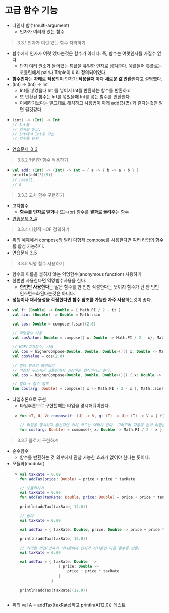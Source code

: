 고급 함수 기능
===
* 다인자 함수(multi-argument)
  * 인자가 여러개 있는 함수
  
> 3.3.1 인자가 여럿 있는 함수 처리하기
* 함수에서 인자가 여럿 있다는것은 함수가 아니다. 즉, 함수는 여럿인자를 가질수 없다
  * 단지 여러 원소가 들어있는 튜플을 유일한 인자로 넘겨준다. 예를들어 튜플로는 코틀린에서 pair나 Triple이 미리 정의되어있다.
* **함수인자**는 **차례**로 **적용**되며 인자가 **적용될때** 마다 **새로운 값 반환**한다고 설명했다.
* (Int) -> (Int) -> Int
  * Int를 넣었을때 Int 를 넣어서 Int를 반환하는 함수를 반환하고
  * 또 반환된 함수는 Int를 넣었을때 Int를  넣는 함수를 반환한다.
  * 이해하기보다는 말그대로 해석하고 사용법이 아래 add(3)(5) 과 같다는것만 알면 될것같다.
* ```kotlin
  (int) -> (Int) -> Int 
  // Int를
  // 인자로 받고, 
  // Int에서 Int로 가는
  // 함수를 반환
* [연습문제_3_3](https://github.com/sdk0213/Knowledge-Storage/blob/master/kotlin/kotlin%20with%20safe%20Programming/exam/exam_3_3.md)

> 3.3.2 커리한 함수 적용하기
* ```kotlin
  val add: (Int) -> (Int) -> Int = { a -> { b -> a + b } }
  println(add(3)(5))
  // result:
  // 8
  
  
> 3.3.3 고차 함수 구현하기
* 고차함수
  * **함수를 인자로 받거**나 또는(or) 함수를 **결과로 돌려**주는 함수
* [연습문제 3_4](https://github.com/sdk0213/Knowledge-Storage/blob/master/kotlin/kotlin%20with%20safe%20Programming/exam/exam_3_4.md)

> 3.3.4 다형적 HOF 정의하기
* 위의 예제에서 compose와 달리 다형적 compose를 사용한다면 여러 타입의 함수를 합성 가능하다.
* [연습문제 3_5]()

> 3.3.5 익명 함수 사용하기
* 함수의 이름을 붙히지 않는 익명함수(anonymous function) 사용하기
* 한번만 사용한다면 익명함수사용을 한다.
  * **한번만 사용한다**는 말은 함수를 한 번만 작성한다는 뜻이지 함수가 단 한 번만 인스턴스화된다는것은 아니다.
* **성능이나 재사용성을 걱정한다면 함수 참조를 가능한 자주 사용**하는것이 좋다.
* ```kotlin
  val f: (Double) -> Double = { Math.PI / 2 - it }
  val sin: (Double) -> Double = Math::sin

  val cos: Double = compose(f,sin)(2.0)

  // 익명함수 사용
  val cosValue: Double = compose({ x: Double -> Math.PI / 2 - x}, Math::sin)(2.0)

  // HOF(고차함수) 사용
  val cos = higherCompose<Double, Double, Double>()({ x: Double -> Math.PI / 2 - x })(Math::sin)
  val cosValue = cos(2.0)

  // 람다 밖으로 빼버리기
  // 이상한 구조지만 코틀린에서 권장하는 형식이라고 한다.
  val cos = higherCompose<Double, Double, Double>()() { x: Double -> Math.PI / 2 - x }(Math::sin)

  // 람다 + 함수 참조
  fun cos(arg: Double) = compose({ x -> Math.PI / 2 - x }, Math::sin)(arg)

* 타입추론으로 구현
  * 타입추론으로 구현할때는 타입을 명시해줘야한다.
  * ```kotlin
    fun <T, U, V> compose(f: (U) -> V, g: (T) -> U): (T) -> V = { f(g(it)) }
  
    // 타입을 명시하지 않는다면 위의 코드는 에러가 뜬다. 그러므러 다음과 같이 타입을 명시해줘야만 한다.
    fun cos(arg: Double) = compose({ x: Double -> Math.PI / 2 - x }, { x: Double -> Math.sin(x)})(arg)]
    
> 3.3.7 클로저 구현하기
* 순수함수
  * 함수를 반환하는 것 외부에서 관찰 가능한 효과가 없어야 한다는 뜻이다.
* 모듈화(modular)
  * ```kotlin
    val taxRate = 0.09
    fun addTax(price: Double) = price + price * taxRate
    
    // 모듈화하기
    val taxRate = 0.09
    fun addTax(taxRate: Double, price: Double) = price + price * taxRate
    
    println(addTax(taxRate, 12.0))
    
    // 람다
    val taxRate = 0.09
    
    val addTax = { taxRate: Double, price: Double -> price + price * taxRate }
    
    println(addTax(taxRate, 12.0))
    
    // 커리한 버전(인자가 하나뿐이며 인자가 하나뿐인 다른 함수를 반환)
    val taxRate = 0.09
    
    val addTax = { taxRate: Double  ->
                     { price: Double ->
                         price + price * taxRate
                     }
                  }
                  
    println(addTax(taxRate)(12.0)) 
   
* 위의 val A = addTax(taxRate)하고 println(A(12.0)) 테스트
